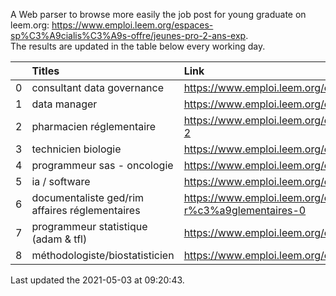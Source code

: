 A Web parser to browse more easily the job post for young graduate on leem.org: https://www.emploi.leem.org/espaces-sp%C3%A9cialis%C3%A9s-offre/jeunes-pro-2-ans-exp.  
The results are updated in the table below every working day.  


|    | Titles                                         | Link                                                                                     |   Department |   Consulted |
|---:|:-----------------------------------------------|:-----------------------------------------------------------------------------------------|-------------:|------------:|
|  0 | consultant data governance                     | https://www.emploi.leem.org/content/consultant-data-governance                           |           75 |          22 |
|  1 | data manager                                   | https://www.emploi.leem.org/content/data-manager-40                                      |           75 |         237 |
|  2 | pharmacien réglementaire                       | https://www.emploi.leem.org/content/pharmacien-r%c3%a9glementaire-2                      |           75 |        1482 |
|  3 | technicien biologie                            | https://www.emploi.leem.org/content/technicien-biologie-5                                |           75 |          79 |
|  4 | programmeur sas - oncologie                    | https://www.emploi.leem.org/content/programmeur-sas-oncologie-0                          |           75 |        1234 |
|  5 | ia / software                                  | https://www.emploi.leem.org/content/ia-software                                          |           75 |        1467 |
|  6 | documentaliste ged/rim affaires réglementaires | https://www.emploi.leem.org/content/documentaliste-gedrim-affaires-r%c3%a9glementaires-0 |           75 |          70 |
|  7 | programmeur statistique (adam & tfl)           | https://www.emploi.leem.org/content/programmeur-statistique-adam-tfl                     |           92 |         277 |
|  8 | méthodologiste/biostatisticien                 | https://www.emploi.leem.org/content/m%c3%a9thodologistebiostatisticien                   |           78 |         114 |
  
Last updated the 2021-05-03 at 09:20:43.
